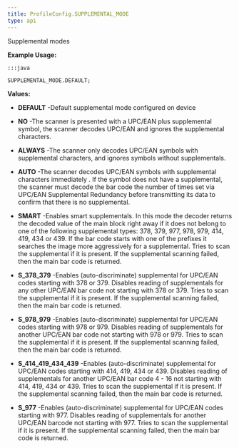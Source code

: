 ```yaml
---
title: ProfileConfig.SUPPLEMENTAL_MODE
type: api
---
```



Supplemental modes
 
 

**Example Usage:**
	
	:::java
	
	SUPPLEMENTAL_MODE.DEFAULT;
	


**Values:**

* **DEFAULT** -Default supplemental mode configured on device

* **NO** -The scanner is presented with a UPC/EAN plus supplemental symbol, the scanner decodes UPC/EAN and ignores the supplemental characters.

* **ALWAYS** -The scanner only decodes UPC/EAN symbols with supplemental characters, and ignores symbols without supplementals.

* **AUTO** -The scanner decodes UPC/EAN symbols with supplemental characters immediately . If the symbol does not have a supplemental, 
 the scanner must decode the bar code the number of times set via UPC/EAN Supplemental Redundancy before transmitting its data 
 to confirm that there is no supplemental.

* **SMART** -Enables smart supplementals. 
 In this mode the decoder returns the decoded value of the main block right away if it does not belong to one of the following supplemental types: 378, 379, 977, 978, 979, 414, 419, 434 or 439. 
 If the bar code starts with one of the prefixes it searches the image more aggressively for a supplemental. 
 Tries to scan the supplemental if it is present. 
 If the supplemental scanning failed, then the main bar code is returned.

* **S_378_379** -Enables (auto-discriminate) supplemental for UPC/EAN codes starting with 378 or 379. 
 Disables reading of supplementals for any other UPC/EAN bar code not starting with 378 or 379. 
 Tries to scan the supplemental if it is present. 
 If the supplemental scanning failed, then the main bar code is returned.

* **S_978_979** -Enables (auto-discriminate) supplemental for UPC/EAN codes starting with 978 or 979. 
 Disables reading of supplementals for another UPC/EAN bar code not starting with 978 or 979. 
 Tries to scan the supplemental if it is present. 
 If the supplemental scanning failed, then the main bar code is returned.

* **S_414_419_434_439** -Enables (auto-discriminate) supplemental for UPC/EAN codes starting with 414, 419, 434 or 439. 
 Disables reading of supplementals for another UPC/EAN bar code 4 - 16 not starting with 414, 419, 434 or 439. 
 Tries to scan the supplemental if it is present. 
 If the supplemental scanning failed, then the main bar code is returned.

* **S_977** -Enables (auto-discriminate) supplemental for UPC/EAN codes starting with 977. 
 Disables reading of supplementals for another UPC/EAN barcode not starting with 977. 
 Tries to scan the supplemental if it is present. 
 If the supplemental scanning failed, then the main bar code is returned.

